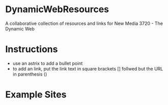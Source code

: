 # DynamicWebResources
A collaborative collection of resources and links for New Media 3720 - The Dynamic Web

# Instructions
* use an astrix to add a bullet point
* to add an link, put the link text in square brackets [] follwed but the URL in parenthesis () 

# Example Sites
